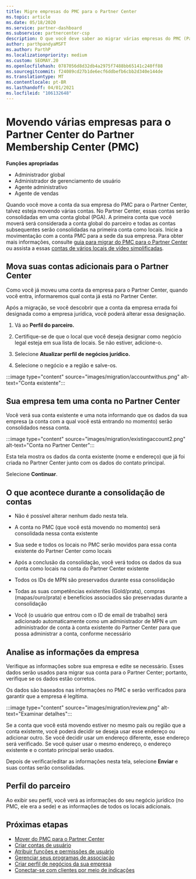 ```yaml
---
title: Migre empresas do PMC para o Partner Center
ms.topic: article
ms.date: 05/18/2020
ms.service: partner-dashboard
ms.subservice: partnercenter-csp
description: O que você deve saber ao migrar várias empresas do PMC (Partner Membership Center) para o Partner Center e consolidá-las em uma conta global de parceiro.
author: parthpandyaMSFT
ms.author: ParthP
ms.localizationpriority: medium
ms.custom: SEOMAY.20
ms.openlocfilehash: 0787056d8d32db4a2975f7488bb65141c240ff88
ms.sourcegitcommit: f24089cd27b1de6ecf6ddbefb6cbb2d340e144de
ms.translationtype: MT
ms.contentlocale: pt-BR
ms.lasthandoff: 04/01/2021
ms.locfileid: "106132648"
---
```

# <a name="moving-multiple-companies-to-partner-center-from-partner-membership-center-pmc"></a>Movendo várias empresas para o Partner Center do Partner Membership Center (PMC)

**Funções apropriadas**

- Administrador global
- Administrador de gerenciamento de usuário
- Agente administrativo
- Agente de vendas

Quando você move a conta da sua empresa do PMC para o Partner Center, talvez esteja movendo várias contas. No Partner Center, essas contas serão consolidadas em uma conta global (PGA). A primeira conta que você moverá será considerada a conta global do parceiro e todas as contas subsequentes serão consolidadas na primeira conta como locais. Inicie a movimentação com a conta PMC para a sede da sua empresa. Para obter mais informações, consulte [guia para migrar do PMC para o Partner Center](guide-to-migration.md) ou assista a essas [contas de vários locais de vídeo simplificadas](https://vimeo.com/290335248).

## <a name="move-your-additional-accounts-into-partner-center"></a>Mova suas contas adicionais para o Partner Center

Como você já moveu uma conta da empresa para o Partner Center, quando você entra, informaremos qual conta já está no Partner Center.

Após a migração, se você descobrir que a conta da empresa errada foi designada como a empresa jurídica, você poderá alterar essa designação.

1. Vá ao **Perfil do parceiro.**

2. Certifique-se de que o local que você deseja designar como negócio legal esteja em sua lista de locais. Se não estiver, adicione-o.

3. Selecione **Atualizar perfil de negócios jurídico.**

4. Selecione o negócio e a região e salve-os.

:::image type="content" source="images/migration/accountwithus.png" alt-text="Conta existente":::

## <a name="your-company-has-an-account-in-partner-center"></a>Sua empresa tem uma conta no Partner Center

Você verá sua conta existente e uma nota informando que os dados da sua empresa (a conta com a qual você está entrando no momento) serão consolidados nessa conta.

:::image type="content" source="images/migration/existingaccount2.png" alt-text="Conta no Partner Center":::

Esta tela mostra os dados da conta existente (nome e endereço) que já foi criada no Partner Center junto com os dados do contato principal.

Selecione **Continuar**.

## <a name="what-happens-during-consolidation-of-accounts"></a>O que acontece durante a consolidação de contas

- Não é possível alterar nenhum dado nesta tela.

- A conta no PMC (que você está movendo no momento) será consolidada nessa conta existente

- Sua sede e todos os locais no PMC serão movidos para essa conta existente do Partner Center como locais

- Após a conclusão da consolidação, você verá todos os dados da sua conta como locais na conta do Partner Center existente

- Todos os IDs de MPN são preservados durante essa consolidação

- Todas as suas competências existentes (Gold/prata), compras (mapas/ouro/prata) e benefícios associados são preservadas durante a consolidação

- Você (o usuário que entrou com o ID de email de trabalho) será adicionado automaticamente como um administrador de MPN e um administrador de conta à conta existente do Partner Center para que possa administrar a conta, conforme necessário

## <a name="review-your-company-information"></a>Analise as informações da empresa

Verifique as informações sobre sua empresa e edite se necessário.  Esses dados serão usados para migrar sua conta para o Partner Center; portanto, verifique se os dados estão corretos.

Os dados são baseados nas informações no PMC e serão verificados para garantir que a empresa é legítima.


:::image type="content" source="images/migration/review.png" alt-text="Examinar detalhes":::

Se a conta que você está movendo estiver no mesmo país ou região que a conta existente, você poderá decidir se deseja usar esse endereço ou adicionar outro. Se você decidir usar um endereço diferente, esse endereço será verificado. Se você quiser usar o mesmo endereço, o endereço existente e o contato principal serão usados.

Depois de verificar/editar as informações nesta tela, selecione **Enviar** e suas contas serão consolidadas.

## <a name="partner-profile"></a>Perfil do parceiro

Ao exibir seu perfil, você verá as informações do seu negócio jurídico (no PMC, ele era a sede) e as informações de todos os locais adicionais.

## <a name="next-steps"></a>Próximas etapas

- [Mover do PMC para o Partner Center](move-pmc-pc-map.md)
- [Criar contas de usuário](create-user-accounts-and-set-permissions.md)
- [Atribuir funções e permissões de usuário](permissions-overview.md)
- [Gerenciar seus programas de associação](renew-mpn-offers.md)
- [Criar perfil de negócios da sua empresa](create-a-marketing-profile.md)
- [Conectar-se com clientes por meio de indicações](manage-leads.md)
